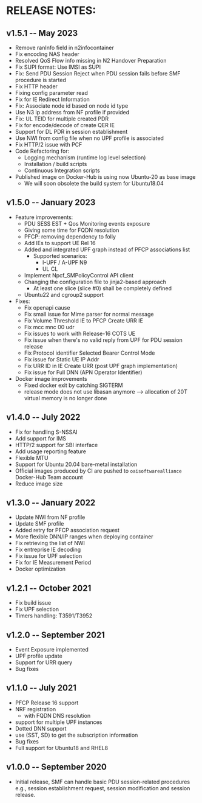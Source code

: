 # RELEASE NOTES: #

## v1.5.1 -- May 2023 ##

* Remove ranInfo field in n2infocontainer
* Fix encoding NAS header
* Resolved QoS Flow info missing in N2 Handover Preparation
* Fix SUPI format: Use IMSI as SUPI
* Fix: Send PDU Session Reject when PDU session fails before SMF procedure is started
* Fix HTTP header
* Fixing config parameter read
* Fix for IE Redirect Information
* Fix: Associate node id based on node id type
* Use N3 ip address from NF profile if provided
* Fix: UL TEID for multiple created PDR
* Fix for encode/decode of create QER IE
* Support for DL PDR in session establishment
* Use NWI from config file when no UPF profile is associated
* Fix HTTP/2 issue with PCF
* Code Refactoring for:
  * Logging mechanism (runtime log level selection)
  * Installation / build scripts
  * Continuous Integration scripts
* Published image on Docker-Hub is using now Ubuntu-20 as base image
  * We will soon obsolete the build system for Ubuntu18.04

## v1.5.0 -- January 2023 ##

* Feature improvements:
  * PDU SESS EST + Qos Monitoring events exposure
  * Giving some time for FQDN resolution
  * PFCP: removing dependency to folly
  * Add IEs to support UE Rel 16
  * Added and integrated UPF graph instead of PFCP associations list
    * Supported scenarios:
      - I-UPF / A-UPF N9
      - UL CL
  * Implement Npcf_SMPolicyControl API client
  * Changing the configuration file to jinja2-based approach
    * At least one slice (slice #0) shall be completely defined
  * Ubuntu22 and cgroup2 support
* Fixes:
  * Fix openapi cause
  * Fix small issue for Mime parser for normal message
  * Fix Volume Threshold IE to PFCP Create URR IE
  * Fix mcc mnc 00 udr
  * Fix issues to work with Release-16 COTS UE
  * Fix issue when there's no valid reply from UPF for PDU session release
  * Fix Protocol identifier Selected Bearer Control Mode
  * Fix issue for Static UE IP Addr
  * Fix URR ID in IE Create URR (post UPF graph implementation)
  * Fix issue for Full DNN (APN Operator Identifier)
* Docker image improvements
  * Fixed docker exit by catching SIGTERM
  * release mode does not use libasan anymore --> allocation of 20T virtual memory is no longer done

## v1.4.0 -- July 2022 ##

* Fix for handling S-NSSAI 
* Add support for IMS
* HTTP/2 support for SBI interface
* Add usage reporting feature
* Flexible MTU
* Support for Ubuntu 20.04 bare-metal installation
* Official images produced by CI are pushed to `oaisoftwarealliance` Docker-Hub Team account
* Reduce image size


## v1.3.0 -- January 2022 ##

* Update NWI from NF profile
* Update SMF profile
* Added retry for PFCP association request
* More flexible DNN/IP ranges when deploying container
* Fix retrieving the list of NWI
* Fix entreprise IE decoding
* Fix issue for UPF selection
* Fix for IE Measurement Period
* Docker optimization

## v1.2.1 -- October 2021 ##

* Fix build issue
* Fix UPF selection
* Timers handling: T3591/T3952

## v1.2.0 -- September 2021 ##

* Event Exposure implemented
* UPF profile update
* Support for URR query
* Bug fixes

## v1.1.0 -- July 2021 ##

* PFCP Release 16 support
* NRF registration
  - with FQDN DNS resolution
* support for multiple UPF instances
* Dotted DNN support
* use (SST, SD) to get the subscription information
* Bug fixes
* Full support for Ubuntu18 and RHEL8

## v1.0.0 -- September 2020 ##

* Initial release, SMF can handle basic PDU session-related procedures e.g., session establishment request, session modification and session release.

